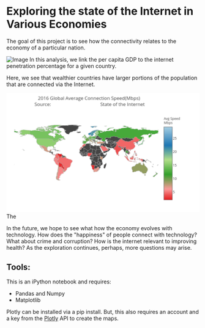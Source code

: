 # Exploring the state of the Internet in Various Economies

The goal of this project is to see how the connectivity relates to the economy 
of a particular nation. 

![Image](https://github.com/gmsardane/State-of-the-Internet/blob/master/GDP_versus_Depth.png)
In this analysis, we link the per capita GDP to the internet penetration percentage for a given country.

Here, we see that wealthier countries have larger portions of the population that are connected via the Internet.

![Image](https://github.com/gmsardane/Exploring-the-state-of-the-Internet-in-Various-Economies/blob/master/2016_Avg_Internet_Speeds.png)
The 

In the future, we hope to see what how the economy evolves with technology. How does the "happiness" of people connect with technology?
What about crime and corruption? How is the internet relevant to improving health? As the exploration continues, perhaps, more questions 
may arise.

## Tools:
This is an iPython notebook and requires:
 
 + Pandas and Numpy
 + Matplotlib

Plotly can be installed via a pip install. But, this also requires an account and a key from the [Plotly](https://plot.ly/python/choropleth-maps/) API to create the maps.


